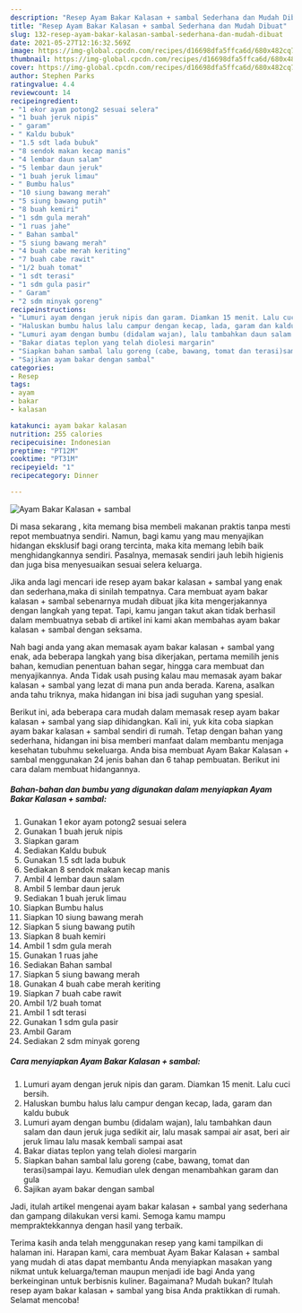 ```yaml
---
description: "Resep Ayam Bakar Kalasan + sambal Sederhana dan Mudah Dibuat"
title: "Resep Ayam Bakar Kalasan + sambal Sederhana dan Mudah Dibuat"
slug: 132-resep-ayam-bakar-kalasan-sambal-sederhana-dan-mudah-dibuat
date: 2021-05-27T12:16:32.569Z
image: https://img-global.cpcdn.com/recipes/d16698dfa5ffca6d/680x482cq70/ayam-bakar-kalasan-sambal-foto-resep-utama.jpg
thumbnail: https://img-global.cpcdn.com/recipes/d16698dfa5ffca6d/680x482cq70/ayam-bakar-kalasan-sambal-foto-resep-utama.jpg
cover: https://img-global.cpcdn.com/recipes/d16698dfa5ffca6d/680x482cq70/ayam-bakar-kalasan-sambal-foto-resep-utama.jpg
author: Stephen Parks
ratingvalue: 4.4
reviewcount: 14
recipeingredient:
- "1 ekor ayam potong2 sesuai selera"
- "1 buah jeruk nipis"
- " garam"
- " Kaldu bubuk"
- "1.5 sdt lada bubuk"
- "8 sendok makan kecap manis"
- "4 lembar daun salam"
- "5 lembar daun jeruk"
- "1 buah jeruk limau"
- " Bumbu halus"
- "10 siung bawang merah"
- "5 siung bawang putih"
- "8 buah kemiri"
- "1 sdm gula merah"
- "1 ruas jahe"
- " Bahan sambal"
- "5 siung bawang merah"
- "4 buah cabe merah keriting"
- "7 buah cabe rawit"
- "1/2 buah tomat"
- "1 sdt terasi"
- "1 sdm gula pasir"
- " Garam"
- "2 sdm minyak goreng"
recipeinstructions:
- "Lumuri ayam dengan jeruk nipis dan garam. Diamkan 15 menit. Lalu cuci bersih."
- "Haluskan bumbu halus lalu campur dengan kecap, lada, garam dan kaldu bubuk"
- "Lumuri ayam dengan bumbu (didalam wajan), lalu tambahkan daun salam dan daun jeruk juga sedikit air, lalu masak sampai air asat, beri air jeruk limau lalu masak kembali sampai asat"
- "Bakar diatas teplon yang telah diolesi margarin"
- "Siapkan bahan sambal lalu goreng (cabe, bawang, tomat dan terasi)sampai layu. Kemudian ulek dengan menambahkan garam dan gula"
- "Sajikan ayam bakar dengan sambal"
categories:
- Resep
tags:
- ayam
- bakar
- kalasan

katakunci: ayam bakar kalasan 
nutrition: 255 calories
recipecuisine: Indonesian
preptime: "PT12M"
cooktime: "PT31M"
recipeyield: "1"
recipecategory: Dinner

---
```



![Ayam Bakar Kalasan + sambal](https://img-global.cpcdn.com/recipes/d16698dfa5ffca6d/680x482cq70/ayam-bakar-kalasan-sambal-foto-resep-utama.jpg)

Di masa  sekarang , kita memang bisa membeli makanan praktis tanpa mesti repot membuatnya sendiri. Namun, bagi kamu yang mau menyajikan hidangan eksklusif bagi orang tercinta, maka kita memang lebih baik menghidangkannya sendiri. Pasalnya, memasak sendiri jauh lebih higienis dan juga bisa menyesuaikan sesuai selera keluarga.

Jika anda lagi mencari ide resep ayam bakar kalasan + sambal yang enak dan sederhana,maka di sinilah tempatnya. Cara membuat ayam bakar kalasan + sambal  sebenarnya mudah dibuat jika kita mengerjakannya dengan langkah yang tepat. Tapi, kamu jangan takut akan tidak berhasil dalam membuatnya 
sebab di artikel ini kami akan membahas ayam bakar kalasan + sambal dengan seksama.  



Nah bagi anda yang akan memasak ayam bakar kalasan + sambal yang enak, ada beberapa langkah yang bisa dikerjakan, pertama memilih jenis bahan, kemudian penentuan bahan segar, hingga cara membuat dan menyajikannya. Anda Tidak usah pusing kalau mau memasak ayam bakar kalasan + sambal yang lezat di mana pun anda berada. Karena, asalkan anda  tahu triknya, maka hidangan ini bisa jadi suguhan yang spesial.

Berikut ini, ada beberapa cara mudah dalam memasak resep ayam bakar kalasan + sambal yang siap dihidangkan. Kali ini, yuk kita coba siapkan ayam bakar kalasan + sambal sendiri di rumah. Tetap dengan bahan yang sederhana, hidangan ini bisa memberi manfaat dalam membantu menjaga kesehatan tubuhmu sekeluarga. Anda bisa membuat Ayam Bakar Kalasan + sambal menggunakan 24 jenis bahan dan 6 tahap pembuatan. Berikut ini cara dalam membuat hidangannya.

<!--inarticleads1-->

##### Bahan-bahan dan bumbu yang digunakan dalam menyiapkan Ayam Bakar Kalasan + sambal:

1. Gunakan 1 ekor ayam potong2 sesuai selera
1. Gunakan 1 buah jeruk nipis
1. Siapkan  garam
1. Sediakan  Kaldu bubuk
1. Gunakan 1.5 sdt lada bubuk
1. Sediakan 8 sendok makan kecap manis
1. Ambil 4 lembar daun salam
1. Ambil 5 lembar daun jeruk
1. Sediakan 1 buah jeruk limau
1. Siapkan  Bumbu halus
1. Siapkan 10 siung bawang merah
1. Siapkan 5 siung bawang putih
1. Siapkan 8 buah kemiri
1. Ambil 1 sdm gula merah
1. Gunakan 1 ruas jahe
1. Sediakan  Bahan sambal
1. Siapkan 5 siung bawang merah
1. Gunakan 4 buah cabe merah keriting
1. Siapkan 7 buah cabe rawit
1. Ambil 1/2 buah tomat
1. Ambil 1 sdt terasi
1. Gunakan 1 sdm gula pasir
1. Ambil  Garam
1. Sediakan 2 sdm minyak goreng




<!--inarticleads2-->

##### Cara menyiapkan Ayam Bakar Kalasan + sambal:

1. Lumuri ayam dengan jeruk nipis dan garam. Diamkan 15 menit. Lalu cuci bersih.
1. Haluskan bumbu halus lalu campur dengan kecap, lada, garam dan kaldu bubuk
1. Lumuri ayam dengan bumbu (didalam wajan), lalu tambahkan daun salam dan daun jeruk juga sedikit air, lalu masak sampai air asat, beri air jeruk limau lalu masak kembali sampai asat
1. Bakar diatas teplon yang telah diolesi margarin
1. Siapkan bahan sambal lalu goreng (cabe, bawang, tomat dan terasi)sampai layu. Kemudian ulek dengan menambahkan garam dan gula
1. Sajikan ayam bakar dengan sambal




Jadi, itulah artikel mengenai  ayam bakar kalasan + sambal  yang sederhana dan gampang dilakukan versi kami. Semoga kamu mampu mempraktekkannya dengan hasil yang terbaik. 

Terima kasih anda telah menggunakan resep yang kami tampilkan di halaman ini. Harapan kami, cara membuat  Ayam Bakar Kalasan + sambal yang mudah di atas dapat membantu Anda menyiapkan masakan yang nikmat untuk keluarga/teman maupun menjadi ide bagi Anda yang berkeinginan untuk berbisnis kuliner. Bagaimana? Mudah bukan? Itulah resep ayam bakar kalasan + sambal yang bisa Anda praktikkan di rumah. Selamat mencoba!

